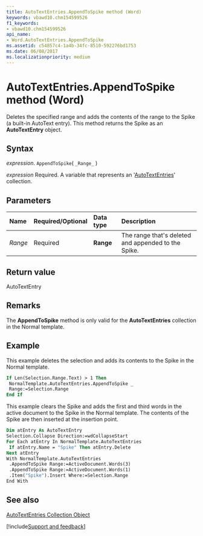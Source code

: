 ```yaml
---
title: AutoTextEntries.AppendToSpike method (Word)
keywords: vbawd10.chm154599526
f1_keywords:
- vbawd10.chm154599526
api_name:
- Word.AutoTextEntries.AppendToSpike
ms.assetid: c54857c4-1a4b-34fc-8510-592276bd1753
ms.date: 06/08/2017
ms.localizationpriority: medium
---
```



# AutoTextEntries.AppendToSpike method (Word)

Deletes the specified range and adds the contents of the range to the Spike (a built-in AutoText entry). This method returns the Spike as an **AutoTextEntry** object.


## Syntax

_expression_. `AppendToSpike`( `_Range_` )

_expression_ Required. A variable that represents an '[AutoTextEntries](Word.autotextentries.md)' collection.


## Parameters



|Name|Required/Optional|Data type|Description|
|:-----|:-----|:-----|:-----|
| _Range_|Required| **Range**|The range that's deleted and appended to the Spike.|

## Return value

AutoTextEntry


## Remarks

The **AppendToSpike** method is only valid for the **AutoTextEntries** collection in the Normal template.


## Example

This example deletes the selection and adds its contents to the Spike in the Normal template.


```vb
If Len(Selection.Range.Text) > 1 Then 
 NormalTemplate.AutoTextEntries.AppendToSpike _ 
 Range:=Selection.Range 
End If
```

This example clears the Spike and adds the first and third words in the active document to the Spike in the Normal template. The contents of the Spike are then inserted at the insertion point.




```vb
Dim atEntry As AutoTextEntry 
Selection.Collapse Direction:=wdCollapseStart 
For Each atEntry In NormalTemplate.AutoTextEntries 
 If atEntry.Name = "Spike" Then atEntry.Delete 
Next atEntry 
With NormalTemplate.AutoTextEntries 
 .AppendToSpike Range:=ActiveDocument.Words(3) 
 .AppendToSpike Range:=ActiveDocument.Words(1) 
 .Item("Spike").Insert Where:=Selection.Range 
End With
```


## See also


[AutoTextEntries Collection Object](Word.autotextentries.md)

[!include[Support and feedback](~/includes/feedback-boilerplate.md)]